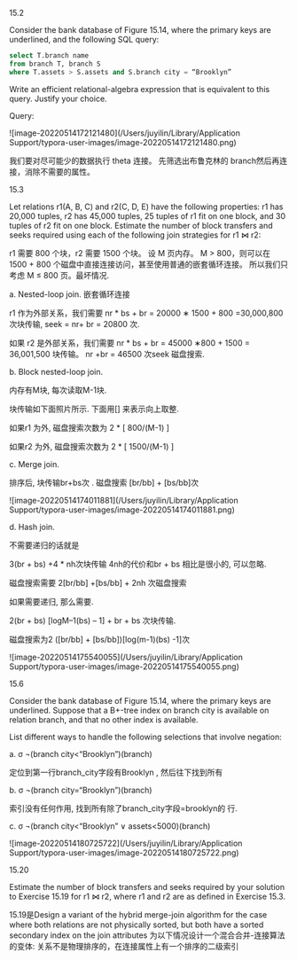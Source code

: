 15.2

Consider the bank database of Figure 15.14, where the primary keys are underlined, and the following SQL query: 

```sql
select T.branch name 
from branch T, branch S 
where T.assets > S.assets and S.branch city = “Brooklyn” 
```

Write an efficient relational-algebra expression that is equivalent to this query. Justify your choice.

Query: 

![image-20220514172121480](/Users/juyilin/Library/Application Support/typora-user-images/image-20220514172121480.png)

我们要对尽可能少的数据执行 theta 连接。 先筛选出布鲁克林的 branch然后再连接，消除不需要的属性。

15.3

Let relations r1(A, B, C) and r2(C, D, E) have the following properties: r1 has 20,000 tuples, r2 has 45,000 tuples, 25 tuples of r1 fit on one block, and 30 tuples of r2 fit on one block. Estimate the number of block transfers and seeks required using each of the following join strategies for r1 ⋈ r2: 

r1 需要 800 个块，r2 需要 1500 个块。 设 M 页内存。  M > 800，则可以在 1500 + 800 个磁盘中直接连接访问，甚至使用普通的嵌套循环连接。 所以我们只考虑 M ≤ 800 页。最坏情况.

a. Nested-loop join.  嵌套循环连接

 r1 作为外部关系，我们需要  nr * bs + br =   20000 ∗ 1500 + 800 =30,000,800 次块传输, seek = nr+ br = 20800 次.

如果 r2 是外部关系，我们需要  nr * bs + br =    45000 ∗800 + 1500 = 36,001,500  块传输。 nr +br = 46500 次seek 磁盘搜索.

b. Block nested-loop join. 

内存有M块, 每次读取M-1块. 

块传输如下面照片所示.  下面用[] 来表示向上取整.

如果r1 为外, 磁盘搜索次数为 2  * [ 800/(M-1) ]

如果r2 为外, 磁盘搜索次数为   2  * [ 1500/(M-1) ]

c. Merge join. 

排序后, 块传输br+bs次 .  磁盘搜索 [br/bb] + [bs/bb]次

![image-20220514174011881](/Users/juyilin/Library/Application Support/typora-user-images/image-20220514174011881.png)



d. Hash join.

不需要递归的话就是

 3(br + bs) +4 * nh次块传输 4nh的代价和br + bs 相比是很小的, 可以忽略.

磁盘搜索需要 2[br/bb] +[bs/bb] + 2nh 次磁盘搜索

如果需要递归, 那么需要.

2(br + bs) [logM–1(bs) – 1] + br + bs  次块传输.

磁盘搜索为2 ([br/bb] + [bs/bb])[log(m-1)(bs) -1]次

![image-20220514175540055](/Users/juyilin/Library/Application Support/typora-user-images/image-20220514175540055.png)

15.6

Consider the bank database of Figure 15.14, where the primary keys are underlined. Suppose that a B+-tree index on branch city is available on relation branch, and that no other index is available. 

List different ways to handle the following selections that involve negation: 

a. σ ¬(branch city<“Brooklyn”)(branch) 

定位到第一行branch_city字段有Brooklyn , 然后往下找到所有

b. σ ¬(branch city=“Brooklyn”)(branch) 

索引没有任何作用, 找到所有除了branch_city字段=brooklyn的 行.

c. σ ¬(branch city<“Brooklyn” ∨ assets<5000)(branch)

![image-20220514180725722](/Users/juyilin/Library/Application Support/typora-user-images/image-20220514180725722.png)

15.20

Estimate the number of block transfers and seeks required by your solution to Exercise 15.19 for r1 ⋈ r2, where r1 and r2 are as defined in Exercise 15.3.

15.19是Design a variant of the hybrid merge-join algorithm for the case where both relations are not physically sorted, but both have a sorted secondary index on the join attributes 为以下情况设计一个混合合并-连接算法的变体: 关系不是物理排序的，在连接属性上有一个排序的二级索引


